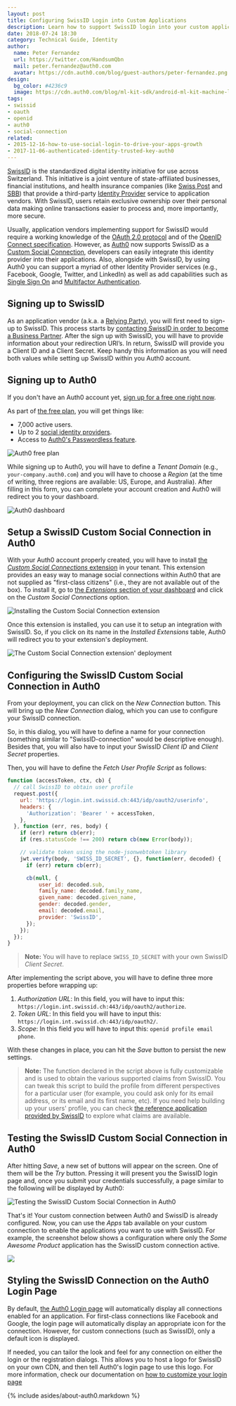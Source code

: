```yaml
---
layout: post
title: Configuring SwissID Login into Custom Applications
description: Learn how to support SwissID login into your custom applications with ease.
date: 2018-07-24 18:30
category: Technical Guide, Identity
author:
  name: Peter Fernandez
  url: https://twitter.com/HandsumQbn
  mail: peter.fernandez@auth0.com
  avatar: https://cdn.auth0.com/blog/guest-authors/peter-fernandez.png
design:
  bg_color: #4236c9
  image: https://cdn.auth0.com/blog/ml-kit-sdk/android-ml-kit-machine-learning-sdk-logo.png
tags:
- swissid
- oauth
- openid
- auth0
- social-connection
related:
- 2015-12-16-how-to-use-social-login-to-drive-your-apps-growth
- 2017-11-06-authenticated-identity-trusted-key-auth0
---
```


[SwissID](https://swissid.ch) is the standardized digital identity initiative for use across Switzerland. This initiative is a joint venture of state-affiliated businesses, financial institutions, and health insurance companies (like [Swiss Post](https://www.post.ch/en) and [SBB](https://www.sbb.ch/en/)) that provide a third-party [Identity Provider](https://auth0.com/docs/identityproviders) service to application vendors. With SwissID, users retain exclusive ownership over their personal data making online transactions easier to process and, more importantly, more secure.

Usually, application vendors implementing support for SwissID would require a working knowledge of the [OAuth 2.0 protocol](https://auth0.com/docs/protocols/oauth2) and of the [OpenID Connect specification](https://auth0.com/docs/protocols/oidc). However, as [Auth0](https://auth0.com) now supports SwissID as a [Custom Social Connection](https://auth0.com/docs/extensions/custom-social-extensions), developers can easily integrate this identity provider into their applications. Also, alongside with SwissID, by using Auth0 you can support a myriad of other Identity Provider services (e.g., Facebook, Google, Twitter, and LinkedIn) as well as add capabilities such as [Single Sign On](https://auth0.com/docs/sso/current) and [Multifactor Authentication](https://auth0.com/docs/multifactor-authentication).

## Signing up to SwissID

As an application vendor (a.k.a. a [Relying Party](https://auth0.com/identity-glossary#r)), you will first need to sign-up to SwissID. This process starts by [contacting SwissID in order to become a Business Partner](https://www.swissid.ch/en/business-partners#become-a-part-of-a-success-story). After the sign up with SwissID, you will have to provide information about your redirection URI’s. In return, SwissID will provide you a Client ID and a Client Secret. Keep handy this information as you will need both values while setting up SwissID within you Auth0 account.

## Signing up to Auth0

If you don't have an Auth0 account yet, <a href="https://auth0.com/signup" data-amp-replace="CLIENT_ID" data-amp-addparams="anonId=CLIENT_ID(cid-scope-cookie-fallback-name)">sign up for a free one right now</a>.

As part of [the free plan](https://auth0.com/pricing), you will get things like:
- 7,000 active users.
- Up to 2 [social identity providers](https://auth0.com/docs/identityproviders).
- Access to [Auth0's Passwordless feature](https://auth0.com/passwordless).

![Auth0 free plan](https://cdn.auth0.com/blog/swissid/auth0-free-plan.png)

While signing up to Auth0, you will have to define a _Tenant Domain_ (e.g., `your-company.auth0.com`) and you will have to choose a _Region_ (at the time of writing, three regions are available: US, Europe, and Australia). After filling in this form, you can complete your account creation and Auth0 will redirect you to your dashboard.

![Auth0 dashboard](https://cdn.auth0.com/blog/secure-your-gaming-company-with-auth0's-user-fraud-score-and-minfraud/auth0-dashboard.png)

## Setup a SwissID Custom Social Connection in Auth0

With your Auth0 account properly created, you will have to install [the _Custom Social Connections_ extension](https://auth0.com/docs/extensions/custom-social-extensions) in your tenant. This extension provides an easy way to manage social connections within Auth0 that are not supplied as "first-class citizens" (i.e., they are not available out of the box). To install it, go to [the _Extensions_ section of your dashboard](https://manage.auth0.com/#/extensions) and click on the _Custom Social Connections_ option.

![Installing the Custom Social Connection extension](https://cdn.auth0.com/blog/swissid/custom-social-connection.png)

Once this extension is installed, you can use it to setup an integration with SwissID. So, if you click on its name in the _Installed Extensions_ table, Auth0 will redirect you to your extension's deployment.

![The Custom Social Connection extension' deployment](https://cdn.auth0.com/blog/swissid/custom-social-connect-deployment.png)

## Configuring the SwissID Custom Social Connection in Auth0

From your deployment, you can click on the _New Connection_ button. This will bring up the _New Connection_ dialog, which you can use to configure your SwissID connection.

So, in this dialog, you will have to define a name for your connection (something similar to "SwissID-connection" would be descriptive enough). Besides that, you will also have to input your SwissID _Client ID_ and _Client Secret_ properties.

Then, you will have to define the _Fetch User Profile Script_ as follows:

```javascript
function (accessToken, ctx, cb) {
  // call SwissID to obtain user profile
  request.post({
    url: 'https://login.int.swissid.ch:443/idp/oauth2/userinfo',
    headers: {
      'Authorization': 'Bearer ' + accessToken,
    },
  }, function (err, res, body) {
    if (err) return cb(err);
    if (res.statusCode !== 200) return cb(new Error(body));

    // validate token using the node-jsonwebtoken library
    jwt.verify(body, 'SWISS_ID_SECRET', {}, function(err, decoded) {
      if (err) return cb(err);

      cb(null, {
          user_id: decoded.sub,
          family_name: decoded.family_name,
          given_name: decoded.given_name,
          gender: decoded.gender,
          email: decoded.email,
          provider: 'SwissID',
      });
    });
  });
}
```

> **Note:** You will have to replace `SWISS_ID_SECRET` with your own SwissID _Client Secret_.

After implementing the script above, you will have to define three more properties before wrapping up:

1. _Authorization URL_: In this field, you will have to input this: `https://login.int.swissid.ch:443/idp/oauth2/authorize`.
2. _Token URL_: In this field you will have to input this: `https://login.int.swissid.ch:443/idp/oauth2/`.
3. _Scope_: In this field you will have to input this: `openid profile email phone`.

With these changes in place, you can hit the _Save_ button to persist the new settings.

> **Note:** The function declared in the script above is fully customizable and is used to obtain the various supported claims from SwissID. You can tweak this script to build the profile from different perspectives for a particular user (for example, you could ask only for its email address, or its email and its first name, etc). If you need help building up your users' profile, you can check [the reference application provided by SwissID](https://login.int.swissid.ch/swissid-ref-app) to explore what claims are available. 

## Testing the SwissID Custom Social Connection in Auth0

After hitting _Save_, a new set of buttons will appear on the screen. One of them will be the _Try_ button. Pressing it will present you the SwissID login page and, once you submit your credentials successfully, a page similar to the following will be displayed by Auth0:

![Testing the SwissID Custom Social Connection in Auth0](https://cdn.auth0.com/blog/swissid/testing-the-social-connection-extension.png)

That's it! Your custom connection between Auth0 and SwissID is already configured. Now, you can use the _Apps_ tab available on your custom connection to enable the applications you want to use with SwissID. For example, the screenshot below shows a configuration where only the _Some Awesome Product_ application has the SwissID custom connection active.

![](https://cdn.auth0.com/blog/swissid/activating-the-custom-connection-to-different-apps.png)

## Styling the SwissID Connection on the Auth0 Login Page

By default, [the Auth0 Login page](https://auth0.com/docs/hosted-pages/login) will automatically display all connections enabled for an application. For first-class connections like Facebook and Google, the login page will automatically display an appropriate icon for the connection. However, for custom connections (such as SwissID), only a default icon is displayed.

If needed, you can tailor the look and feel for any connection on either the login or the registration dialogs. This allows you to host a logo for SwissID on your own CDN, and then tell Auth0's login page to use this logo. For more information, check our documentation on [how to customize your login page](https://auth0.com/docs/hosted-pages/login#how-to-customize-your-login-page)

{% include asides/about-auth0.markdown %}
